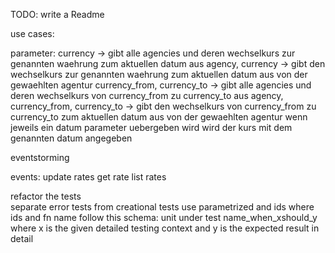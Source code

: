 TODO: write a Readme

use cases:

parameter:
currency -> gibt alle agencies und deren wechselkurs zur genannten waehrung zum aktuellen datum aus
agency, currency -> gibt den wechselkurs zur genannten waehrung zum aktuellen datum aus von der gewaehlten agentur
currency_from, currency_to -> gibt alle agencies und deren wechselkurs von currency_from zu currency_to aus
agency, currency_from, currency_to -> gibt den wechselkurs von currency_from zu currency_to zum aktuellen datum aus von der gewaehlten agentur
wenn jeweils ein datum parameter uebergeben wird wird der kurs mit dem genannten datum angegeben

eventstorming

events:
    update rates
    get rate
    list rates

refactor the tests  
separate error tests from creational tests
use parametrized and ids where ids and fn name follow this schema:
unit under test name_when_xshould_y
where x is the given detailed testing context and y is the expected result in detail